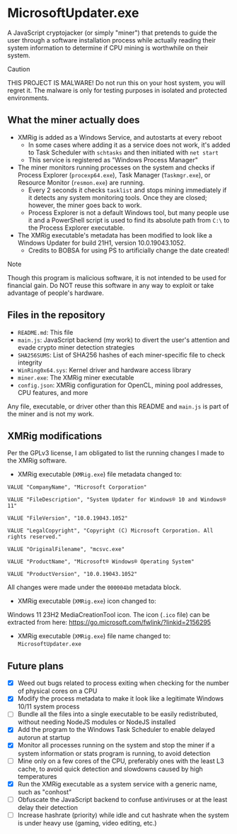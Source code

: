 # MicrosoftUpdater.exe

A JavaScript cryptojacker (or simply "miner") that pretends to guide the user through a software installation process while actually reading their system information to determine if CPU mining is worthwhile on their system.

> [!CAUTION]
> THIS PROJECT IS MALWARE! Do not run this on your host system, you will regret it.
> The malware is only for testing purposes in isolated and protected environments.

## What the miner actually does

+ XMRig is added as a Windows Service, and autostarts at every reboot
    + In some cases where adding it as a service does not work, it's added to Task Scheduler with `schtasks` and then initiated with `net start`
    + This service is registered as "Windows Process Manager"
+ The miner monitors running processes on the system and checks if Process Explorer (`procexp64.exe`), Task Manager (`Taskmgr.exe`), or Resource Monitor (`resmon.exe`) are running.
    + Every 2 seconds it checks `tasklist` and stops mining immediately if it detects any system monitoring tools. Once they are closed; however, the miner goes back to work.
    + Process Explorer is not a default Windows tool, but many people use it and a PowerShell script is used to find its absolute path from `C:\` to the Process Explorer executable.
+ The XMRig executable's metadata has been modified to look like a Windows Updater for build 21H1, version 10.0.19043.1052.
    + Credits to BOBSA for using PS to artificially change the date created!

> [!NOTE]
> Though this program is malicious software, it is not intended to be used for financial gain.
> Do NOT reuse this software in any way to exploit or take advantage of people's hardware.

## Files in the repository

+ `README.md`: This file
+ `main.js`: JavaScript backend (my work) to divert the user's attention and evade crypto miner detection strategies
+ `SHA256SUMS`: List of SHA256 hashes of each miner-specific file to check integrity
+ `WinRing0x64.sys`: Kernel driver and hardware access library
+ `miner.exe`: The XMRig miner executable
+ `config.json`: XMRig configuration for OpenCL, mining pool addresses, CPU features, and more

Any file, executable, or driver other than this README and `main.js` is part of the miner and is not my work.

## XMRig modifications

Per the GPLv3 license, I am obligated to list the running changes I made to the XMRig software.

+ XMRig executable (`XMRig.exe`) file metadata changed to:

`VALUE "CompanyName", "Microsoft Corporation"`

`VALUE "FileDescription", "System Updater for Windows® 10 and Windows® 11"`

`VALUE "FileVersion", "10.0.19043.1052"`

`VALUE "LegalCopyright", "Copyright (C) Microsoft Corporation. All rights reserved."`

`VALUE "OriginalFilename", "mcsvc.exe"`

`VALUE "ProductName", "Microsoft® Windows® Operating System"`

`VALUE "ProductVersion", "10.0.19043.1052"`

All changes were made under the `000004b0` metadata block.

+ XMRig executable (`XMRig.exe`) icon changed to:

Windows 11 23H2 MediaCreationTool icon. The icon (`.ico` file) can be extracted from here: https://go.microsoft.com/fwlink/?linkid=2156295

+ XMRig executable (`XMRig.exe`) file name changed to: `MicrosoftUpdater.exe`

## Future plans

- [x] Weed out bugs related to process exiting when checking for the number of physical cores on a CPU
- [x] Modify the process metadata to make it look like a legitimate Windows 10/11 system process
- [ ] Bundle all the files into a single executable to be easily redistributed, without needing NodeJS modules or NodeJS installed
- [x] Add the program to the Windows Task Scheduler to enable delayed autorun at startup
- [x] Monitor all processes running on the system and stop the miner if a system information or stats program is running, to avoid detection
- [ ] Mine only on a few cores of the CPU, preferably ones with the least L3 cache, to avoid quick detection and slowdowns caused by high temperatures
- [x] Run the XMRig executable as a system service with a generic name, such as "conhost"
- [ ] Obfuscate the JavaScript backend to confuse antiviruses or at the least delay their detection
- [ ] Increase hashrate (priority) while idle and cut hashrate when the system is under heavy use (gaming, video editing, etc.)
